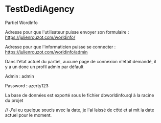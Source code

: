 # TestDediAgency


Partiel WordInfo


Adresse pour que l'utilisateur puisse envoyer son formulaire : https://julienrouzot.com/worldinfo/

Adresse pour que l'informaticien puisse se connecter : https://julienrouzot.com/worldinfo/admin

Dans l'état actuel du partiel, aucune page de connexion n'était demandé, il y a un donc un profil admin par défault 

Admin : admin

Password : azerty123

La base de données est exporté sous le fichier dbworldinfo.sql à la racine du projet



// J'ai eu quelque soucis avec la date, je l'ai laissé de côté et ai mit la date actuel pour le moment.
